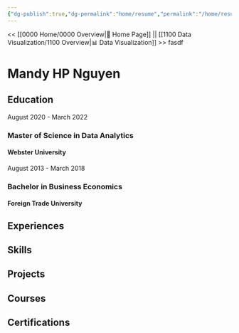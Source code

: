 ```yaml
---
{"dg-publish":true,"dg-permalink":"home/resume","permalink":"/home/resume/","title":"Resume","dgShowLocalGraph":true,"dgEnableSearch":true,"noteIcon":""}
---
```


<< [[0000 Home/0000 Overview\|🏡 Home Page]] || [[1100 Data Visualization/1100 Overview\|📊 Data Visualization]] >>
fasdf
# Mandy HP Nguyen

## Education
August 2020 - March 2022
### Master of Science in Data Analytics
#### Webster University 
August 2013 - March 2018
### Bachelor in Business Economics
#### Foreign Trade University

## Experiences


## Skills


## Projects


## Courses


## Certifications

